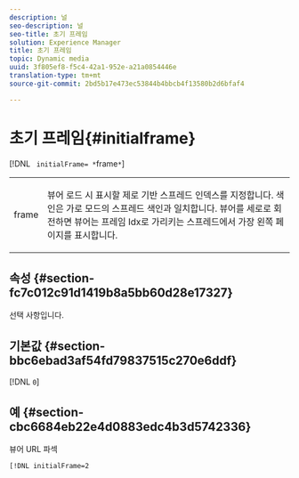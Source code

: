 ```yaml
---
description: 널
seo-description: 널
seo-title: 초기 프레임
solution: Experience Manager
title: 초기 프레임
topic: Dynamic media
uuid: 3f805ef8-f5c4-42a1-952e-a21a0854446e
translation-type: tm+mt
source-git-commit: 2bd5b17e473ec53844b4bbcb4f13580b2d6bfaf4

---
```



# 초기 프레임{#initialframe}

[!DNL ` initialFrame= *`frame`*`]

<table id="table_06B5F795889E402FB6BCEA4D882E1422"> 
 <tbody> 
  <tr> 
   <td colname="col1"> <p> <span class="codeph"><span class="varname"> frame</span></span> </p> </td> 
   <td colname="col2"> <p> 뷰어 로드 시 표시할 제로 기반 스프레드 인덱스를 지정합니다. 색인은 가로 모드의 스프레드 색인과 일치합니다. 뷰어를 세로로 회전하면 뷰어는 프레임 Idx로 가리키는 스프레드에서 가장 왼쪽 페이지를 <span class="codeph"> 표시합니다</span>. </p> </td> 
  </tr> 
 </tbody> 
</table>

## 속성 {#section-fc7c012c91d1419b8a5bb60d28e17327}

선택 사항입니다.

## 기본값 {#section-bbc6ebad3af54fd79837515c270e6ddf}

[!DNL `0`]

## 예 {#section-cbc6684eb22e4d0883edc4b3d5742336}

뷰어 URL 파섹

```
[!DNL initialFrame=2
```

